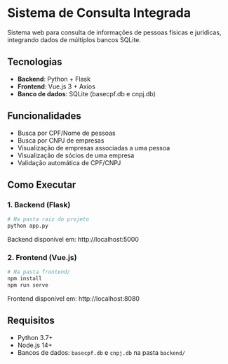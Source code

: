 # Sistema de Consulta Integrada

Sistema web para consulta de informações de pessoas físicas e jurídicas, integrando dados de múltiplos bancos SQLite.

## Tecnologias

- **Backend**: Python + Flask
- **Frontend**: Vue.js 3 + Axios
- **Banco de dados**: SQLite (basecpf.db e cnpj.db)

## Funcionalidades

- Busca por CPF/Nome de pessoas
- Busca por CNPJ de empresas  
- Visualização de empresas associadas a uma pessoa
- Visualização de sócios de uma empresa
- Validação automática de CPF/CNPJ

## Como Executar

### 1. Backend (Flask)
```bash
# Na pasta raiz do projeto
python app.py
```
Backend disponível em: http://localhost:5000

### 2. Frontend (Vue.js)
```bash
# Na pasta frontend/
npm install
npm run serve
```
Frontend disponível em: http://localhost:8080

## Requisitos

- Python 3.7+
- Node.js 14+
- Bancos de dados: `basecpf.db` e `cnpj.db` na pasta `backend/`
